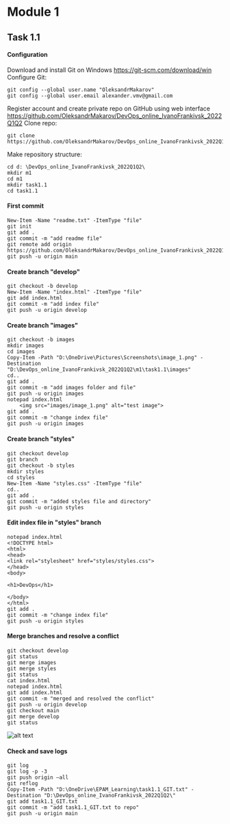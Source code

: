 # Module 1
## Task 1.1
#### Configuration
Download and install Git on Windows https://git-scm.com/download/win
Configure Git:
```
git config --global user.name "OleksandrMakarov"
git config --global user.email alexander.vmv@gmail.com
```
Register account and create private repo on GitHub using web interface https://github.com/OleksandrMakarov/DevOps_online_IvanoFrankivsk_2022Q1Q2
Clone repo:
```
git clone https://github.com/OleksandrMakarov/DevOps_online_IvanoFrankivsk_2022Q1Q2.git
```
Make repository structure:
```
cd d: \DevOps_online_IvanoFrankivsk_2022Q1Q2\
mkdir m1
cd m1
mkdir task1.1
cd task1.1
```
#### First commit
```
New-Item -Name "readme.txt" -ItemType "file"
git init
git add .
git commit -m "add readme file"
git remote add origin https://github.com/OleksandrMakarov/DevOps_online_IvanoFrankivsk_2022Q1Q2.git
git push -u origin main
```
#### Create branch "develop"

```
git checkout -b develop
New-Item -Name "index.html" -ItemType "file"
git add index.html
git commit -m "add index file"
git push -u origin develop
```
#### Create branch "images"
```
git checkout -b images
mkdir images
cd images
Copy-Item -Path "D:\OneDrive\Pictures\Screenshots\image_1.png" -Destination "D:\DevOps_online_IvanoFrankivsk_2022Q1Q2\m1\task1.1\images"
cd..
git add .
git commit -m "add images folder and file"
git push -u origin images
notepad index.html
    <img src="images/image_1.png" alt="test image">
git add .
git commit -m "change index file"
git push -u origin images
```
#### Create branch "styles"
```
git checkout develop
git branch
git checkout -b styles
mkdir styles
cd styles
New-Item -Name "styles.css" -ItemType "file"
cd..
git add .
git commit -m "added styles file and directory"
git push -u origin styles
```
#### Edit index file in "styles" branch
```
notepad index.html
<!DOCTYPE html>
<html>
<head>
<link rel="stylesheet" href="styles/styles.css">
</head>
<body>

<h1>DevOps</h1>

</body>
</html>
git add .
git commit -m "change index file"
git push -u origin styles
```
#### Merge branches and resolve a conflict
```
git checkout develop
git status
git merge images
git merge styles
git status
cat index.html
notepad index.html
git add index.html
git commit -m "merged and resolved the conflict"
git push -u origin develop
git checkout main
git merge develop
git status
```
![alt text](image/image_1.png)
#### Check and save logs 
```
git log
git log -p -3
git push origin –all
git reflog
Copy-Item -Path "D:\OneDrive\EPAM_Learning\task1.1_GIT.txt" -Destination "D:\DevOps_online_IvanoFrankivsk_2022Q1Q2\"
git add task1.1_GIT.txt
git commit -m "add task1.1_GIT.txt to repo"
git push -u origin main
```